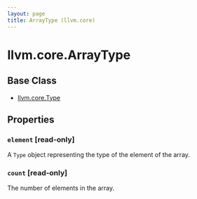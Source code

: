 ```yaml
---
layout: page
title: ArrayType (llvm.core)
---
```



# llvm.core.ArrayType

## Base Class

- [llvm.core.Type](llvm.core.Type.html)

## Properties


### `element` \[read-only\]

A `Type` object representing the type of the element of the array.


### `count` \[read-only\]

The number of elements in the array.

